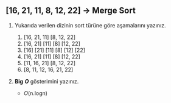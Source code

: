 ## **[16, 21, 11, 8, 12, 22]** -> Merge Sort 

1. Yukarıda verilen dizinin sort türüne göre aşamalarını yazınız.
    1. [16, 21, 11]       [8, 12, 22]
    2. [16, 21]  [11]   [8]  [12, 22]
    3. [16] [21] [11]   [8] [12] [22]
    4. [16, 21]  [11]   [8]  [12, 22]
    5. [11, 16, 21]       [8, 12, 22]
    6. [8, 11, 12, 16, 21, 22]

2. **Big** ***O*** gösterimini yazınız.
    * *O*(n.logn)
